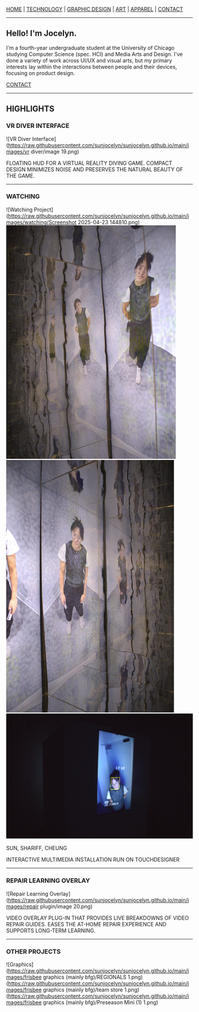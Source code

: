 [HOME](https://github.com/sunjocelyn) | [TECHNOLOGY](https://github.com/sunjocelyn?tab=repositories) | [GRAPHIC DESIGN](https://github.com/sunjocelyn?tab=repositories) | [ART](https://github.com/sunjocelyn?tab=repositories) | [APPAREL](https://github.com/sunjocelyn?tab=repositories) | [CONTACT](mailto:jwsun@uchicago.edu)

---

## Hello! I'm Jocelyn.

I'm a fourth-year undergraduate student at the University of Chicago studying Computer Science (spec. HCI) and Media Arts and Design. I've done a variety of work across UI/UX and visual arts, but my primary interests lay within the interactions between people and their devices, focusing on product design.

[CONTACT](mailto:jwsun@uchicago.edu)

---

## HIGHLIGHTS

### VR DIVER INTERFACE
![VR Diver Interface](https://raw.githubusercontent.com/sunjocelyn/sunjocelyn.github.io/main/images/vr diver/image 19.png)

FLOATING HUD FOR A VIRTUAL REALITY DIVING GAME. COMPACT DESIGN MINIMIZES NOISE AND PRESERVES THE NATURAL BEAUTY OF THE GAME.

---

### WATCHING
![Watching Project](https://raw.githubusercontent.com/sunjocelyn/sunjocelyn.github.io/main/images/watching/Screenshot 2025-04-23 144810.png) ![Watching Image 2](<images/watching/Screenshot 2025-04-23 144840.png>)
![WI3](<images/watching/Screenshot 2025-04-23 144918.png>)![WI4](<images/watching/Screenshot 2025-04-23 144937.png>)

SUN, SHARIFF, CHEUNG

INTERACTIVE MULTIMEDIA INSTALLATION RUN ON TOUCHDESIGNER

---

### REPAIR LEARNING OVERLAY
![Repair Learning Overlay](https://raw.githubusercontent.com/sunjocelyn/sunjocelyn.github.io/main/images/repair plugin/image 20.png)

VIDEO OVERLAY PLUG-IN THAT PROVIDES LIVE BREAKDOWNS OF VIDEO REPAIR GUIDES. EASES THE AT-HOME REPAIR EXPERIENCE AND SUPPORTS LONG-TERM LEARNING.

---

### OTHER PROJECTS
![Graphics](https://raw.githubusercontent.com/sunjocelyn/sunjocelyn.github.io/main/images/frisbee graphics (mainly bfg)/REGIONALS 1.png)
(https://raw.githubusercontent.com/sunjocelyn/sunjocelyn.github.io/main/images/frisbee graphics (mainly bfg)/team store 1.png)(https://raw.githubusercontent.com/sunjocelyn/sunjocelyn.github.io/main/images/frisbee graphics (mainly bfg)/Preseason Mini (1) 1.png)
